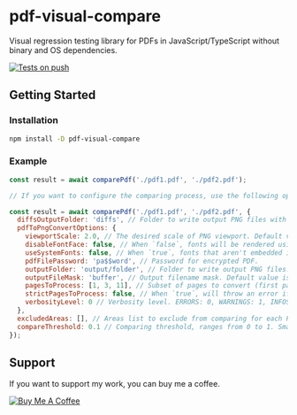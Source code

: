 # pdf-visual-compare

Visual regression testing library for PDFs in JavaScript/TypeScript without binary and OS dependencies.

[![Tests on push](https://github.com/dichovsky/pdf-visual-compare/actions/workflows/test.yml/badge.svg?branch=main)](https://github.com/dichovsky/pdf-visual-compare/actions/workflows/test.yml)

## Getting Started

### Installation

```sh
npm install -D pdf-visual-compare
```

### Example

```javascript
const result = await comparePdf('./pdf1.pdf', './pdf2.pdf');

// If you want to configure the comparing process, use the following options

const result = await comparePdf('./pdf1.pdf', './pdf2.pdf', {
  diffsOutputFolder: 'diffs', // Folder to write output PNG files with differences
  pdfToPngConvertOptions: {
    viewportScale: 2.0, // The desired scale of PNG viewport. Default value is 2.0.
    disableFontFace: false, // When `false`, fonts will be rendered using a built-in font renderer that constructs the glyphs with primitive path commands. Default value is true.
    useSystemFonts: false, // When `true`, fonts that aren't embedded in the PDF document will fallback to a system font. Default value is false.
    pdfFilePassword: 'pa$$word', // Password for encrypted PDF.
    outputFolder: 'output/folder', // Folder to write output PNG files. If not specified, PNG output will be available only as a Buffer content, without saving to a file.
    outputFileMask: 'buffer', // Output filename mask. Default value is 'buffer'.
    pagesToProcess: [1, 3, 11], // Subset of pages to convert (first page = 1), other pages will be skipped if specified.
    strictPagesToProcess: false, // When `true`, will throw an error if specified page number in pagesToProcess is invalid, otherwise will skip invalid page. Default value is false.
    verbosityLevel: 0 // Verbosity level. ERRORS: 0, WARNINGS: 1, INFOS: 5. Default value is 0.
  },
  excludedAreas: [], // Areas list to exclude from comparing for each PDF page. Empty array by default.
  compareThreshold: 0.1 // Comparing threshold, ranges from 0 to 1. Smaller values make the comparison more sensitive. 0.1 by default.
});
```

## Support

If you want to support my work, you can buy me a coffee.

[![Buy Me A Coffee](https://www.buymeacoffee.com/assets/img/custom_images/orange_img.png)](https://buymeacoffee.com/dichovsky)

